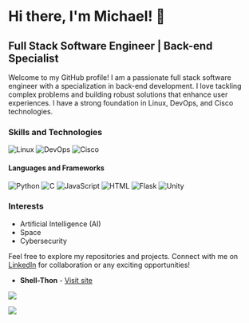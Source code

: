 # Hi there, I'm Michael! 👋

## Full Stack Software Engineer | Back-end Specialist

Welcome to my GitHub profile! I am a passionate full stack software engineer with a specialization in back-end development. I love tackling complex problems and building robust solutions that enhance user experiences. I have a strong foundation in Linux, DevOps, and Cisco technologies.

### Skills and Technologies

![Linux](https://img.shields.io/badge/-Linux-000?style=flat&logo=linux&logoColor=white)
![DevOps](https://img.shields.io/badge/-DevOps-000?style=flat&logo=devops&logoColor=white)
![Cisco](https://img.shields.io/badge/-Cisco-000?style=flat&logo=cisco&logoColor=white)

#### Languages and Frameworks

![Python](https://img.shields.io/badge/-Python-000?style=flat&logo=python&logoColor=white)
![C](https://img.shields.io/badge/-C-000?style=flat&logo=c&logoColor=white)
![JavaScript](https://img.shields.io/badge/-JavaScript-000?style=flat&logo=javascript&logoColor=white)
![HTML](https://img.shields.io/badge/-HTML-000?style=flat&logo=html5&logoColor=white)
![Flask](https://img.shields.io/badge/-Flask-000?style=flat&logo=flask&logoColor=white)
![Unity](https://img.shields.io/badge/-Unity-000?style=flat&logo=unity&logoColor=white)

### Interests

- Artificial Intelligence (AI)
- Space
- Cybersecurity

Feel free to explore my repositories and projects. Connect with me on [LinkedIn](https://www.linkedin.com/in/michael0/) for collaboration or any exciting opportunities!
* **Shell-Thon** - [Visit site](http://shell-thon.me)

![](https://github-readme-activity-graph.cyclic.app/graph?username=Shell-thon&theme=dark)

![](https://github-readme-stats.vercel.app/api/top-langs/?username=Shell-thon&theme=dark)

